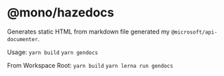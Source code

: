 # @mono/hazedocs

Generates static HTML from markdown file generated my `@microsoft/api-documenter`.

Usage:
`yarn build`
`yarn gendocs`

From Workspace Root:
`yarn build`
`yarn lerna run gendocs`
